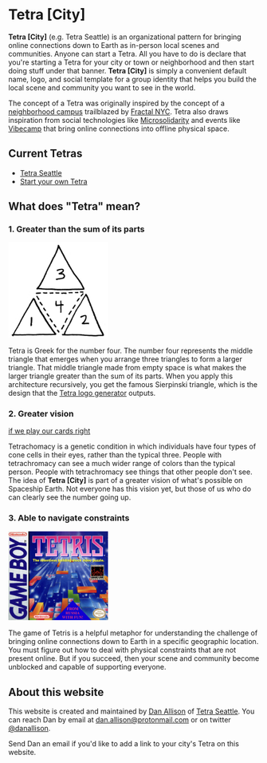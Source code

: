 # Tetra [City]

__Tetra [City]__ (e.g. Tetra Seattle) is an organizational pattern for bringing online connections down to Earth as in-person local scenes and communities. Anyone can start a Tetra. All you have to do is declare that you're starting a Tetra for your city or town or neighborhood and then start doing stuff under that banner. __Tetra [City]__ is simply a convenient default name, logo, and social template for a group identity that helps you build the local scene and community you want to see in the world.

The concept of a Tetra was originally inspired by the concept of a [neighborhood campus](https://fractalcampus.com/) trailblazed by [Fractal NYC](https://fractalnyc.com/). Tetra also draws inspiration from social technologies like [Microsolidarity](https://www.microsolidarity.cc/) and events like [Vibecamp](https://vibe.camp/) that bring online connections into offline physical space.

## Current Tetras

* [Tetra Seattle](/seattle)
* [Start your own Tetra](/start-a-tetra)

## What does "Tetra" mean?

### 1. Greater than the sum of its parts

<img src="/four-triangles.png" width="200px">

Tetra is Greek for the number four. The number four represents the middle triangle that emerges when you arrange three triangles to form a larger triangle. That middle triangle made from empty space is what makes the larger triangle greater than the sum of its parts. When you apply this architecture recursively, you get the famous Sierpinski triangle, which is the design that the [Tetra logo generator](/logo-generator) outputs.

### 2. Greater vision

[if we play our cards right](https://x.com/visakanv/status/1255767736279392256)

Tetrachomacy is a genetic condition in which individuals have four types of cone cells in their eyes, rather than the typical three. People with tetrachromacy can see a much wider range of colors than the typical person. People with tetrachromacy see things that other people don't see. The idea of __Tetra [City]__ is part of a greater vision of what's possible on Spaceship Earth. Not everyone has this vision yet, but those of us who do can clearly see the number going up.

### 3. Able to navigate constraints

<img src="/tetris.png" width="200px">

The game of Tetris is a helpful metaphor for understanding the challenge of bringing online connections down to Earth in a specific geographic location. You must figure out how to deal with physical constraints that are not present online. But if you succeed, then your scene and community become unblocked and capable of supporting everyone.

## About this website

This website is created and maintained by [Dan Allison](https://danallison.info) of [Tetra Seattle](/seattle). You can reach Dan by email at [dan.allison@protonmail.com](mailto:dan.allison@protonmail.com) or on twitter [@danallison](https://x.com/danallison).

Send Dan an email if you'd like to add a link to your city's Tetra on this website.
